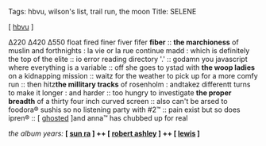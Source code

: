 Tags: hbvu, wilson's list, trail run, the moon
Title: SELENE
  
[ [hbvu](https://maps.app.goo.gl/Wm3pzuLoS5Y7HR7S8) ]

∆220 ∆420 ∆550
float fired finer fiver fifer **fiber** :: **the marchioness** of muslin and forthnights : la vie or la rue continue madd : which is definitely the top of the elite :: io error reading directory '.' :: godamn you javascript where everything is a variable :: off she goes to ystad with **the woop ladies** on a kidnapping mission :: waitz for the weather to pick up for a more comfy run :: then hitz**the millitary tracks** of rosenholm : andtakez differentt turns to make it longer : and harder :: too hungry to investigate **the proper breadth** of a thirty four inch curved screen :: also can't be arsed to foodora® sushis so no listening party with #2™ :: pain exist but so does ipren® :: [ [ghosted](https://www.imdb.com/title/tt15326988/?ref_=fn_al_tt_1) ]and anna™ has chubbed up for real  
  
_the album years:_ **[ [sun ra](https://rateyourmusic.com/release/album/sun-ra/lanquidity/) ] ++ [ [robert ashley](https://rateyourmusic.com/release/album/robert-ashley/private-parts/) ] ++ [ [lewis](https://rateyourmusic.com/release/album/lewis/lamour/) ]**  
